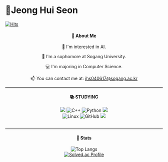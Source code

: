 # 👾Jeong Hui Seon
[![Hits](https://hits.seeyoufarm.com/api/count/incr/badge.svg?url=https%3A%2F%2Fgithub.com%2Fjeong-hui-seon&count_bg=%23FFD9D9&title_bg=%23FFA8A8&icon=&icon_color=%23E7E7E7&title=hits&edge_flat=false)](https://hits.seeyoufarm.com)
<div align="center">
  <h4>👋 About Me</h4>
  <p>👀 I'm interested in AI.</p>
  <p>🌱 I'm a sophomore at Sogang University.</p>
  <p>💻 I'm majoring in Computer Science.</p>
  <p>📫 You can contact me at: <a href="mailto:jhs040617@sogang.ac.kr">jhs040617@sogang.ac.kr</a></p>
  <hr>
  <h4>📚 STUDYING</h4>
  <img src="https://img.shields.io/badge/C-A8B9CC?style=flat&logo=C&logoColor=white"/>
  <img src="https://img.shields.io/badge/c++-00599C?style=for-the-flat&logo=c%2B%2B&logoColor=white" alt="C++">
  <img src="https://img.shields.io/badge/python-3776AB?style=for-the-flat&logo=python&logoColor=white" alt="Python">
  <img src="https://img.shields.io/badge/Java-007396?style=flat&logo=OpenJDK&logoColor=white"/>
  <br>
  <img src="https://img.shields.io/badge/linux-FCC624?style=for-the-flat&logo=linux&logoColor=black" alt="Linux">
  <img src="https://img.shields.io/badge/github-181717?style=for-the-flat&logo=github&logoColor=white" alt="GitHub">
  <img src="https://img.shields.io/badge/Ubuntu-E95420?style=flat&logo=Ubuntu&logoColor=white"/>
  <br><br>
  <hr>
  <h4>📝 Stats</h4>
  <img src="https://github-readme-stats.vercel.app/api/top-langs/?username=jeong-hui-seon&layout=compact&theme=gruvbox_light" alt="Top Langs">
  <br>
  <a href="https://solved.ac/jhs040617/">
    <img src="http://mazassumnida.wtf/api/v2/generate_badge?boj=jhs040617" alt="Solved.ac Profile">
  </a>
</div>

